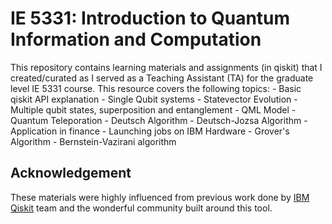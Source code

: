 # IE 5331: Introduction to Quantum Information and Computation

This repository contains learning materials and assignments (in qiskit) that I created/curated as I served as a Teaching Assistant (TA) for the graduate level IE 5331 course. This resource covers the following topics:
    - Basic qiskit API explanation 
    - Single Qubit systems
    - Statevector Evolution
    - Multiple qubit states, superposition and entanglement
    - QML Model
    - Quantum Teleporation
    - Deutsch Algorithm
    -  Deutsch-Jozsa Algorithm 
        - Application in finance
    - Launching jobs on IBM Hardware
    - Grover's Algorithm
    - Bernstein-Vazirani algorithm

## Acknowledgement
These materials were highly influenced from previous work done by [IBM Qiskit](https://qiskit.org) team and the wonderful community built around this tool.
